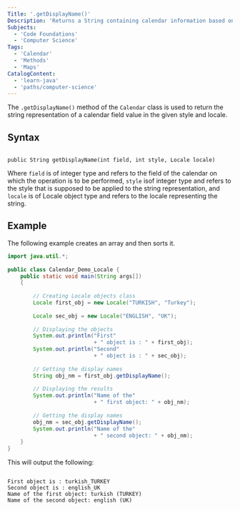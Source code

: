 ```yaml
---
Title: '.getDisplayName()'
Description: 'Returns a String containing calendar information based on input parameters'
Subjects:
  - 'Code Foundations'
  - 'Computer Science'
Tags:
  - 'Calendar'
  - 'Methods'
  - 'Maps'
CatalogContent:
  - 'learn-java'
  - 'paths/computer-science'
---
```


The `.getDisplayName()` method of the `Calendar` class is used to return the string representation of a calendar field value in the given style and locale.

## Syntax

```pseudo

public String getDisplayName(int field, int style, Locale locale)

```

Where `field` is of integer type and refers to the field of the calendar on which the operation is to be performed,  `style` isof integer type and refers to the style that is supposed to be applied to the string representation, and `locale` is of Locale object type and refers to the locale representing the string.

## Example

The following example creates an array and then sorts it.

```java
import java.util.*;
  
public class Calendar_Demo_Locale {
    public static void main(String args[])
    {
  
        // Creating Locale objects class
        Locale first_obj = new Locale("TURKISH", "Turkey");
  
        Locale sec_obj = new Locale("ENGLISH", "UK");
  
        // Displaying the objects
        System.out.println("First"
                           + " object is : " + first_obj);
        System.out.println("Second"
                           + " object is : " + sec_obj);
  
        // Getting the display names
        String obj_nm = first_obj.getDisplayName();
  
        // Displaying the results
        System.out.println("Name of the"
                           + " first object: " + obj_nm);
  
        // Getting the display names
        obj_nm = sec_obj.getDisplayName();
        System.out.println("Name of the"
                           + " second object: " + obj_nm);
    }
}
```

This will output the following:

```shell

First object is : turkish_TURKEY
Second object is : english_UK
Name of the first object: turkish (TURKEY)
Name of the second object: english (UK)

```
